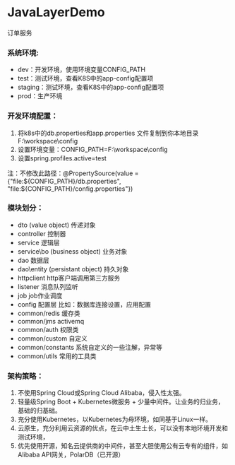 # JavaLayerDemo
订单服务

### 系统环境:
* dev：开发环境，使用环境变量CONFIG_PATH
* test：测试环境，查看K8S中的app-config配置项
* staging：测试环境，查看K8S中的app-config配置项
* prod：生产环境

### 开发环境配置：
1. 将k8s中的db.properties和app.properties 文件复制到你本地目录F:\workspace\config
2. 设置环境变量：CONFIG_PATH=F:\workspace\config
3. 设置spring.profiles.active=test

注：不修改此路径：@PropertySource(value = {"file:${CONFIG_PATH}/db.properties", "file:${CONFIG_PATH}/config.properties"})


### 模块划分：
* dto  (value object) 				传递对象
* controller						控制器
* service 							逻辑层
* service\bo (business object) 		业务对象
* dao          						数据层
* dao\entity  (persistant object) 	持久对象
* httpclient 						http客户端调用第三方服务
* listener 							消息队列监听
* job 						        job作业调度
* config							配置层 比如：数据库连接设置，应用配置
* common/redis  					缓存类
* common/jms 					    activemq
* common/auth 				        权限类
* common/custom  			        自定义
* common/constants 			        系统自定义的一些注解，异常等
* common/utils   				    常用的工具类

### 架构策略：
1. 不使用Spring Cloud或Spring Cloud Alibaba，侵入性太强。
2. 轻量级Spring Boot + Kubernetes微服务 + 少量中间件。让业务的归业务，基础的归基础。
3. 充分使用Kubernetes，以Kubernetes为母环境，如同基于Linux一样。
4. 云原生，充分利用云资源的优点，在云中土生土长，可以没有本地环境开发和测试环境，
5. 优先使用开源，知名云提供商的中间件，甚至大胆使用公有云专有的组件，如Alibaba API网关，PolarDB（已开源）

